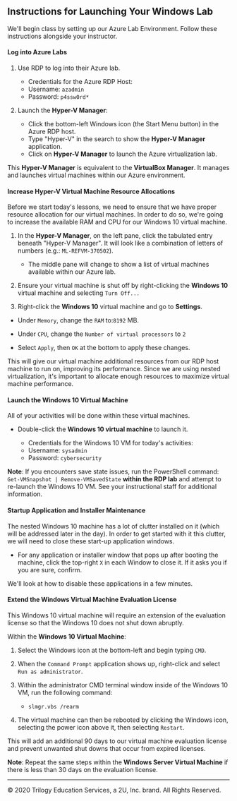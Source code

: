 ## Instructions for Launching Your Windows Lab

We'll begin class by setting up our Azure Lab Environment. Follow these instructions alongside your instructor. 


#### Log into Azure Labs

1. Use RDP to log into their Azure lab. 

    - Credentials for the Azure RDP Host:
    - Username: `azadmin`
    - Password: `p4ssw0rd*`

2. Launch the **Hyper-V Manager**:

    - Click the bottom-left Windows icon (the Start Menu button) in the Azure RDP host.
    - Type "Hyper-V" in the search to show the **Hyper-V Manager** application.
    - Click on **Hyper-V Manager** to launch the Azure virtualization lab.

This **Hyper-V Manager** is equivalent to the **VirtualBox Manager**. It manages and launches virtual machines within our Azure environment.

#### Increase Hyper-V Virtual Machine Resource Allocations

Before we start today's lessons, we need to ensure that we have proper resource allocation for our virtual machines. In order to do so, we're going to increase the available RAM and CPU for our Windows 10 virtual machine.

1. In the **Hyper-V Manager**, on the left pane, click  the tabulated entry beneath "Hyper-V Manager". It will look like a combination of letters of numbers (e.g.: `ML-REFVM-370502`).

    - The middle pane will change to show  a list of virtual machines available within our Azure lab.

2. Ensure your virtual machine is shut off by right-clicking the **Windows 10** virtual machine and selecting `Turn Off...`

3. Right-click the **Windows 10** virtual machine and go to **Settings**.

  - Under `Memory`, change the `RAM` to:`8192` MB.

  - Under `CPU`, change the `Number of virtual processors` to `2`

  - Select `Apply`, then `OK` at the bottom to apply these changes.

This will give our virtual machine additional resources from our RDP host machine to run on, improving its performance. Since we are using nested virtualization, it's important to allocate enough resources to maximize virtual machine performance.

#### Launch the Windows 10 Virtual Machine

All of your activities will be done within these virtual machines.

-  Double-click the **Windows 10 virtual machine** to launch it. 

    - Credentials for the Windows 10 VM for today's activities:
    - Username: `sysadmin`
    - Password: `cybersecurity`

**Note**: If you encounters save state issues, run the PowerShell command: `Get-VMSnapshot | Remove-VMSavedState` **within the RDP lab** and attempt to re-launch the Windows 10 VM. See your instructional staff for additional information.


#### Startup Application and Installer Maintenance

The nested Windows 10 machine has a lot of clutter installed on it (which will be addressed later in the day). In order to get started with it this clutter, we will need to close these start-up application windows.

- For any application or installer window that pops up after booting the machine, click the top-right `X` in each Window to close it. If it asks you if you are sure, confirm.

We'll look at how to disable these applications in a few minutes.

#### Extend the Windows Virtual Machine Evaluation License

This Windows 10 virtual machine will require an extension of the evaluation license so that the Windows 10 does not shut down abruptly.

Within the **Windows 10 Virtual Machine**:

1. Select the Windows icon at the bottom-left and begin typing `CMD`.

2. When the `Command Prompt` application shows up, right-click and select `Run as administrator`.

3. Within the administrator CMD terminal window inside of the Windows 10 VM, run the following command:  
    -  `slmgr.vbs /rearm`

4. The virtual machine can then be rebooted by clicking the Windows icon, selecting the power icon above it, then selecting `Restart`.

This will add an additional 90 days to our virtual machine evaluation license and prevent unwanted shut downs that occur from expired licenses.

**Note**: Repeat the same steps within the **Windows Server Virtual Machine** if there is less than 30 days on the evaluation license.


---

© 2020 Trilogy Education Services, a 2U, Inc. brand. All Rights Reserved.   